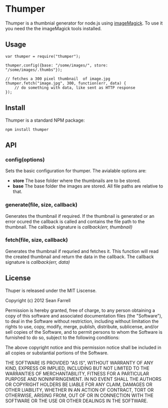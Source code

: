 
Thumper
=======

Thumper is a thumbnial generator for node.js using [imageMagick]. To use it 
you need the the imageMagick tools installed.

Usage
-----

    var thumper = require("thumper");
    
    thumper.config({base: "/some/images/", store: "/some/images/.thumbs"});
    
    // fetches a 300 pixel thumbnail  of image.jpg
    thumper.fetch("image.jpg", 300, function(err, data) {
        // do something with data, like sent as HTTP response
    });

Install
-------

Thumper is a standard NPM package:

    npm install thumper
    
API
---

### config(options)

Sets the basic configuration for thumper. The avialable options are:

* **store** The base folder where the thumbnails are to be stored.
* **base** The base folder the images are stored. All file paths are relative to that.

### generate(file, size, callback)

Generates the thumbnail if required. If the thumbnail is generated or an 
error ocured the callback is called and contains the file path to the thumbnail. 
The callback signature is *callback(err, thumbnail)*

### fetch(file, size, callback)

Generates the thumbnail if requried and fetches it. This function will
read the created thumbnail and return the data in the callback. The 
callback signature is *callback(err, data)*

License
-------

Thuper is released under the MIT Liscense.

Copyright (c) 2012 Sean Farrell

Permission is hereby granted, free of charge, to any person obtaining a copy of 
this software and associated documentation files (the "Software"), to deal in 
the Software without restriction, including without limitation the rights to 
use, copy, modify, merge, publish, distribute, sublicense, and/or sell copies of 
the Software, and to permit persons to whom the Software is furnished to do so, 
subject to the following conditions:

The above copyright notice and this permission notice shall be included in all 
copies or substantial portions of the Software.

THE SOFTWARE IS PROVIDED "AS IS", WITHOUT WARRANTY OF ANY KIND, EXPRESS OR 
IMPLIED, INCLUDING BUT NOT LIMITED TO THE WARRANTIES OF MERCHANTABILITY, 
FITNESS FOR A PARTICULAR PURPOSE AND NONINFRINGEMENT. IN NO EVENT SHALL THE 
AUTHORS OR COPYRIGHT HOLDERS BE LIABLE FOR ANY CLAIM, DAMAGES OR OTHER LIABILITY, 
WHETHER IN AN ACTION OF CONTRACT, TORT OR OTHERWISE, ARISING FROM, OUT OF OR IN 
CONNECTION WITH THE SOFTWARE OR THE USE OR OTHER DEALINGS IN THE SOFTWARE.

[imageMagick]: http://www.imagemagick.org
